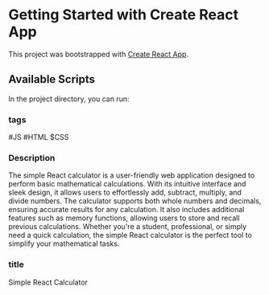 # Getting Started with Create React App

This project was bootstrapped with [Create React App](https://github.com/facebook/create-react-app).

## Available Scripts

In the project directory, you can run:

### tags

#JS #HTML $CSS

### Description

The simple React calculator is a user-friendly web application designed to perform basic mathematical calculations.
With its intuitive interface and sleek design, it allows users to effortlessly add, subtract, multiply, and divide numbers.
The calculator supports both whole numbers and decimals, ensuring accurate results for any calculation.
It also includes additional features such as memory functions, allowing users to store and recall previous calculations.
Whether you're a student, professional, or simply need a quick calculation, the simple React calculator is the perfect tool to simplify your mathematical tasks.

### title

Simple React Calculator

